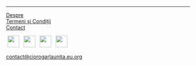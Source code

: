 ******

[Despre](/about)\
[Termeni și Condiții](/terms-and-conditions)\
[Contact](/contact)


[<img src="/static/icons/instagram.svg" style="width: 32px; height: 32px; margin: 0 4px;"/>](https://instagram.com/ciorogarlaunita)
[<img src="/static/icons/facebook.svg" style="width: 32px; height: 32px; margin: 0 4px;"/>](https://facebook.com/ciorogarlaunita)
[<img src="/static/icons/github.svg" style="width: 32px; height: 32px; margin: 0 4px;"/>](https://github.com/ciorogarlaunita)
[<img src="/static/icons/opencollective.svg" style="width: 32px; height: 32px; margin: 0 4px;"/>](https://opencollective.com/ciorogarlaunita)

contact@ciorogarlaunita.eu.org
